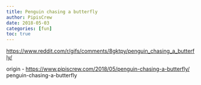 ```yaml
---
title: Penguin chasing a butterfly
author: PipisCrew
date: 2018-05-03
categories: [fun]
toc: true
---
```


https://www.reddit.com/r/gifs/comments/8gktpy/penguin_chasing_a_butterfly/

origin - https://www.pipiscrew.com/2018/05/penguin-chasing-a-butterfly/ penguin-chasing-a-butterfly